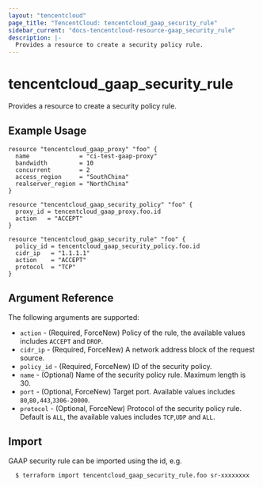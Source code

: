 ```yaml
---
layout: "tencentcloud"
page_title: "TencentCloud: tencentcloud_gaap_security_rule"
sidebar_current: "docs-tencentcloud-resource-gaap_security_rule"
description: |-
  Provides a resource to create a security policy rule.
---
```


# tencentcloud_gaap_security_rule

Provides a resource to create a security policy rule.

## Example Usage

```hcl
resource "tencentcloud_gaap_proxy" "foo" {
  name              = "ci-test-gaap-proxy"
  bandwidth         = 10
  concurrent        = 2
  access_region     = "SouthChina"
  realserver_region = "NorthChina"
}

resource "tencentcloud_gaap_security_policy" "foo" {
  proxy_id = tencentcloud_gaap_proxy.foo.id
  action   = "ACCEPT"
}

resource "tencentcloud_gaap_security_rule" "foo" {
  policy_id = tencentcloud_gaap_security_policy.foo.id
  cidr_ip   = "1.1.1.1"
  action    = "ACCEPT"
  protocol  = "TCP"
}
```

## Argument Reference

The following arguments are supported:

* `action` - (Required, ForceNew) Policy of the rule, the available values includes `ACCEPT` and `DROP`.
* `cidr_ip` - (Required, ForceNew) A network address block of the request source.
* `policy_id` - (Required, ForceNew) ID of the security policy.
* `name` - (Optional) Name of the security policy rule. Maximum length is 30.
* `port` - (Optional, ForceNew) Target port. Available values includes `80`,`80,443`,`3306-20000`.
* `protocol` - (Optional, ForceNew) Protocol of the security policy rule. Default is `ALL`, the available values includes `TCP`,`UDP` and `ALL`.


## Import

GAAP security rule can be imported using the id, e.g.

```
  $ terraform import tencentcloud_gaap_security_rule.foo sr-xxxxxxxx
```

